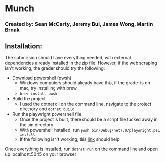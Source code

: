 # Munch 

### Created by: Sean McCarty, Jeremy Bui, James Wong, Martin Brnak

## Installation:

The submission should have everything needed, with external dependencies already installed in the zip file. However, if the web scraping isn't working, the grader should try the following:
* Download powershell (pwsh)
    * Windows computers should already have this, if the grader is on mac, try installing with brew
    * `brew install pwsh`
* Build the project
    * I used the dotnet cli on the command line, navigate to the project directory and `dotnet build`
* Run the playwright powershell file
    * Once the project is built, there should be a script file tucked away in the bin directory
    * With powershell installed, run `pwsh bin/Debug/net7.0/playwright.ps1 install`
    * If the following isn't working, this [link](https://playwright.dev/dotnet/docs/intro) should help
    
Once everything is installed, run `dotnet run` on the command line and open up localhost:5045 on your browser